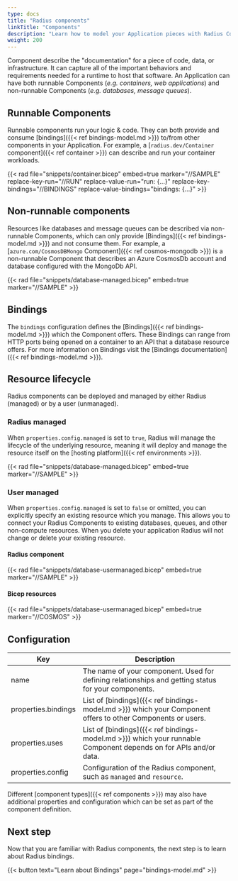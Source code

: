 ```yaml
---
type: docs
title: "Radius components"
linkTitle: "Components"
description: "Learn how to model your Application pieces with Radius Components"
weight: 200
---
```


 Component describe the "documentation" for a piece of code, data, or infrastructure. It can capture all of the important behaviors and requirements needed for a runtime to host that software. An Application can have both runnable Components (*e.g. containers, web applications*) and non-runnable Components (*e.g. databases, message queues*).

## Runnable Components

Runnable components run your logic & code. They can both provide and consume [bindings]({{< ref bindings-model.md >}}) to/from other components in your Application. For example, a [`radius.dev/Container` component]({{< ref container >}}) can describe and run your container workloads.

{{< rad file="snippets/container.bicep" embed=true marker="//SAMPLE" replace-key-run="//RUN" replace-value-run="run: {...}" replace-key-bindings="//BINDINGS" replace-value-bindings="bindings: {...}" >}}

## Non-runnable components

Resources like databases and message queues can be described via non-runnable Components, which can only provide [Bindings]({{< ref bindings-model.md >}}) and not consume them. For example, a [`azure.com/CosmosDBMongo` Component]({{< ref cosmos-mongodb >}}) is a non-runnable Component that describes an Azure CosmosDb account and database configured with the MongoDb API.

{{< rad file="snippets/database-managed.bicep" embed=true marker="//SAMPLE" >}}

## Bindings

The `bindings` configuration defines the [Bindings]({{< ref bindings-model.md >}}) which the Component offers. These Bindings can range from HTTP ports being opened on a container to an API that a database resource offers. For more information on Bindings visit the [Bindings documentation]({{< ref bindings-model.md >}}).

## Resource lifecycle

Radius components can be deployed and managed by either Radius (managed) or by a user (unmanaged).

### Radius managed

When `properties.config.managed` is set to `true`, Radius will manage the lifecycle of the underlying resource, meaning it will deploy and manage the resource itself on the [hosting platform]({{< ref environments >}}).

{{< rad file="snippets/database-managed.bicep" embed=true marker="//SAMPLE" >}}

### User managed

When `properties.config.managed` is set to `false` or omitted, you can explicitly specify an existing resource which you manage. This allows you to connect your Radius Components to existing databases, queues, and other non-compute resources. When you delete your application Radius will not change or delete your existing resource.

#### Radius component

{{< rad file="snippets/database-usermanaged.bicep" embed=true marker="//SAMPLE" >}}

#### Bicep resources

{{< rad file="snippets/database-usermanaged.bicep" embed=true marker="//COSMOS" >}}

## Configuration

| Key  | Description |
|------|-------------|
| name | The name of your component. Used for defining relationships and getting status for your components.
| properties.bindings | List of [bindings]({{< ref bindings-model.md >}}) which your Component offers to other Components or users.
| properties.uses | List of [bindings]({{< ref bindings-model.md >}}) which your runnable Component depends on for APIs and/or data.
| properties.config | Configuration of the Radius component, such as `managed` and `resource`.

Different [component types]({{< ref components >}}) may also have additional properties and configuration which can be set as part of the component definition.

## Next step

Now that you are familiar with Radius components, the next step is to learn about Radius bindings.

{{< button text="Learn about Bindings" page="bindings-model.md" >}}
